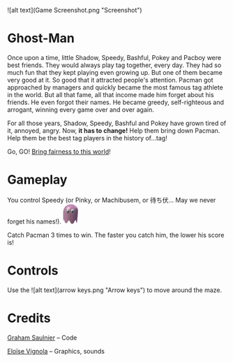 ![alt text](Game Screenshot.png "Screenshot")

# Ghost-Man

Once upon a time, little Shadow, Speedy, Bashful, Pokey and Pacboy were best friends. They would always play tag together, every day. They had so much fun that they kept playing even growing up. But one of them became very good at it. So good that it attracted people's attention. Pacman got approached by managers and quickly became the most famous tag athlete in the world. But all that fame, all that income made him forget about his friends. He even forgot their names. He became greedy, self-righteous and arrogant, winning every game over and over again. 

For all those years, Shadow, Speedy, Bashful and Pokey have grown tired of it, annoyed, angry. Now, **it has to change!** Help them bring down Pacman. Help them be the best tag players in the history of...tag!

Go, GO! [Bring fairness to this world](http://planteaustudios.github.io/game-off-2013)! 

# Gameplay

You control Speedy (or Pinky, or Machibusem, or 待ち伏… May we never forget his names!). ![alt text](Speedy.png "Speedy")

Catch Pacman 3 times to win. The faster you catch him, the lower his score is!

# Controls

Use the ![alt text](arrow keys.png "Arrow keys")  to move around the maze. 

# Credits

[Graham Saulnier](https://github.com/boumbles) – Code

[Eloïse Vignola](https://github.com/Erevu) – Graphics, sounds
